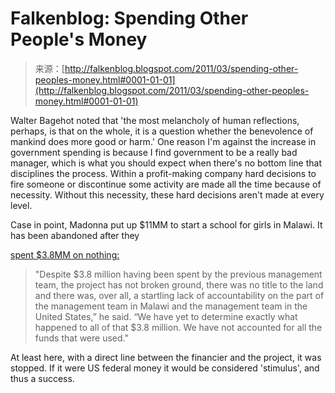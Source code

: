 <!--yml
category: 未分类
date: 2024-05-12 21:04:41
-->

# Falkenblog: Spending Other People's Money

> 来源：[http://falkenblog.blogspot.com/2011/03/spending-other-peoples-money.html#0001-01-01](http://falkenblog.blogspot.com/2011/03/spending-other-peoples-money.html#0001-01-01)

Walter Bagehot noted that 'the most melancholy of human reflections, perhaps, is that on the whole, it is a question whether the benevolence of mankind does more good or harm.' One reason I'm against the increase in government spending is because I find government to be a really bad manager, which is what you should expect when there's no bottom line that disciplines the process. Within a profit-making company hard decisions to fire someone or discontinue some activity are made all the time because of necessity. Without this necessity, these hard decisions aren't made at every level.

Case in point, Madonna put up $11MM to start a school for girls in Malawi. It has been abandoned after they

[spent $3.8MM on nothing:](http://www.nytimes.com/2011/03/25/us/25madonna.html?_r=1&hp)

> "Despite $3.8 million having been spent by the previous management team, the project has not broken ground, there was no title to the land and there was, over all, a startling lack of accountability on the part of the management team in Malawi and the management team in the United States,” he said. “We have yet to determine exactly what happened to all of that $3.8 million. We have not accounted for all the funds that were used."

At least here, with a direct line between the financier and the project, it was stopped. If it were US federal money it would be considered 'stimulus', and thus a success.